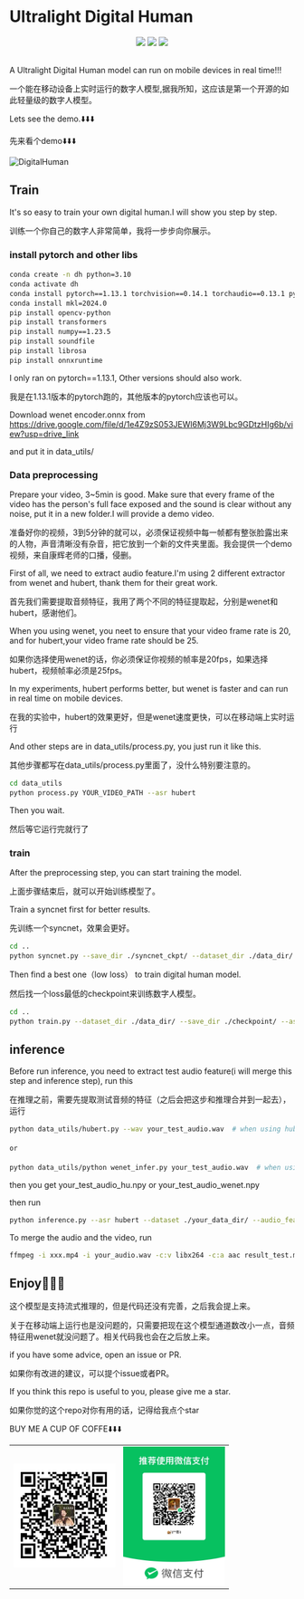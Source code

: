# Ultralight Digital Human

<p align="center">
    <a href="./LICENSE"><img src="https://img.shields.io/badge/license-Apache%202-dfd.svg"></a>
    <a href=""><img src="https://img.shields.io/badge/python-3.10-aff.svg"></a>
    <a href="https://github.com/anliyuan/Ultralight-Digital-Human/stargazers"><img src="https://img.shields.io/github/stars/anliyuan/Ultralight-Digital-Human?color=ccf"></a>
  <br>
    <br>
</p>

A Ultralight Digital Human model can run on mobile devices in real time!!!

一个能在移动设备上实时运行的数字人模型,据我所知，这应该是第一个开源的如此轻量级的数字人模型。

Lets see the demo.⬇️⬇️⬇️

先来看个demo⬇️⬇️⬇️

![DigitalHuman](https://github.com/user-attachments/assets/9d0b37ee-2076-4b4f-93ba-eb939a9fb427)


## Train

It's so easy to train your own digital human.I will show you step by step.

训练一个你自己的数字人非常简单，我将一步步向你展示。

### install pytorch and other libs

``` bash
conda create -n dh python=3.10
conda activate dh
conda install pytorch==1.13.1 torchvision==0.14.1 torchaudio==0.13.1 pytorch-cuda=11.7 -c pytorch -c nvidia
conda install mkl=2024.0
pip install opencv-python
pip install transformers
pip install numpy==1.23.5
pip install soundfile
pip install librosa
pip install onnxruntime
```

I only ran on pytorch==1.13.1, Other versions should also work.

我是在1.13.1版本的pytorch跑的，其他版本的pytorch应该也可以。

Download wenet encoder.onnx from https://drive.google.com/file/d/1e4Z9zS053JEWl6Mj3W9Lbc9GDtzHIg6b/view?usp=drive_link 

and put it in data_utils/

### Data preprocessing

Prepare your video, 3~5min is good. Make sure that every frame of the video has the person's full face exposed and the sound is clear without any noise, put it in a new folder.I will provide a demo video.

准备好你的视频，3到5分钟的就可以，必须保证视频中每一帧都有整张脸露出来的人物，声音清晰没有杂音，把它放到一个新的文件夹里面。我会提供一个demo视频，来自康辉老师的口播，侵删。

First of all, we need to extract audio feature.I'm using 2 different extractor from wenet and hubert, thank them for their great work.

首先我们需要提取音频特征，我用了两个不同的特征提取起，分别是wenet和hubert，感谢他们。

When you using wenet, you neet to ensure that your video frame rate is 20, and for hubert,your video frame rate should be 25.

如果你选择使用wenet的话，你必须保证你视频的帧率是20fps，如果选择hubert，视频帧率必须是25fps。

In my experiments, hubert performs better, but wenet is faster and can run in real time on mobile devices.

在我的实验中，hubert的效果更好，但是wenet速度更快，可以在移动端上实时运行

And other steps are in data_utils/process.py, you just run it like this.

其他步骤都写在data_utils/process.py里面了，没什么特别要注意的。

``` bash
cd data_utils
python process.py YOUR_VIDEO_PATH --asr hubert
```

Then you wait.

然后等它运行完就行了

### train

After the preprocessing step, you can start training the model.

上面步骤结束后，就可以开始训练模型了。

Train a syncnet first for better results.

先训练一个syncnet，效果会更好。

``` bash
cd ..
python syncnet.py --save_dir ./syncnet_ckpt/ --dataset_dir ./data_dir/ --asr hubert
```

Then find a best one（low loss） to train digital human model.

然后找一个loss最低的checkpoint来训练数字人模型。

``` bash
cd ..
python train.py --dataset_dir ./data_dir/ --save_dir ./checkpoint/ --asr hubert --use_syncnet --syncnet_checkpoint syncnet_ckpt
```

## inference

Before run inference, you need to extract test audio feature(i will merge this step and inference step), run this

在推理之前，需要先提取测试音频的特征（之后会把这步和推理合并到一起去），运行

``` bash
python data_utils/hubert.py --wav your_test_audio.wav  # when using hubert

or

python data_utils/python wenet_infer.py your_test_audio.wav  # when using wenet
```

then you get your_test_audio_hu.npy or your_test_audio_wenet.npy

then run
``` bash
python inference.py --asr hubert --dataset ./your_data_dir/ --audio_feat your_test_audio_hu.npy --save_path xxx.mp4 --checkpoint your_trained_ckpt.pth
```

To merge the audio and the video, run

``` bash
ffmpeg -i xxx.mp4 -i your_audio.wav -c:v libx264 -c:a aac result_test.mp4
```

## Enjoy🎉🎉🎉

这个模型是支持流式推理的，但是代码还没有完善，之后我会提上来。

关于在移动端上运行也是没问题的，只需要把现在这个模型通道数改小一点，音频特征用wenet就没问题了。相关代码我也会在之后放上来。

if you have some advice, open an issue or PR.

如果你有改进的建议，可以提个issue或者PR。

If you think this repo is useful to you, please give me a star.

如果你觉的这个repo对你有用的话，记得给我点个star

BUY ME A CUP OF COFFE⬇️⬇️⬇️
<table>
  <tr>
    <td><img src="demo/15bef5a6d08434c0d70f0ba39bb14fc0.JPG" width="180"/></td>
    <td><img src="demo/36d2896f13bee68247de6ccc89b17a94.JPG" width="180"/></td>
  </tr>
</table>
